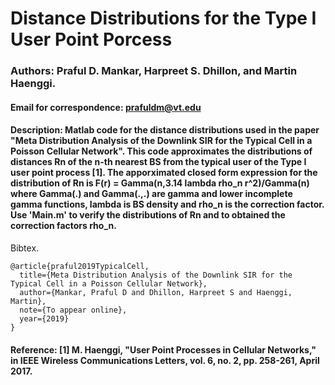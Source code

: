 # Distance Distributions for the Type I User Point Porcess
### Authors: Praful D. Mankar, Harpreet S. Dhillon, and Martin Haenggi.
#### Email for correspondence: prafuldm@vt.edu
#### Description: Matlab code for the distance distributions used in the paper "Meta Distribution Analysis of the Downlink SIR for the Typical Cell in a Poisson Cellular Network".  This code approximates the distributions of distances Rn of the n-th nearest BS from the typical user of the Type I user point process [1].  The apporximated closed form expression for the distribution of Rn is F(r) = Gamma(n,3.14 lambda rho_n r^2)/Gamma(n) where Gamma(.) and Gamma(.,.) are gamma and lower incomplete gamma functions, lambda is BS density and rho_n is the correction factor. Use 'Main.m' to verify the distributions of Rn and to obtained the correction factors rho_n. 

Bibtex. 
```
@article{praful2019TypicalCell,
  title={Meta Distribution Analysis of the Downlink SIR for the Typical Cell in a Poisson Cellular Network},
  author={Mankar, Praful D and Dhillon, Harpreet S and Haenggi, Martin},
  note={To appear online},
  year={2019}
}
```
#### Reference: [1] M. Haenggi, "User Point Processes in Cellular Networks," in IEEE Wireless Communications Letters, vol. 6, no. 2, pp. 258-261, April 2017.
 
